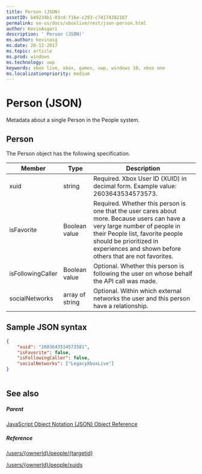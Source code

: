 ```yaml
---
title: Person (JSON)
assetID: b49234b1-03cd-f16e-c293-c74174382167
permalink: en-us/docs/xboxlive/rest/json-person.html
author: KevinAsgari
description: ' Person (JSON)'
ms.author: kevinasg
ms.date: 20-12-2017
ms.topic: article
ms.prod: windows
ms.technology: uwp
keywords: xbox live, xbox, games, uwp, windows 10, xbox one
ms.localizationpriority: medium
---
```



# Person (JSON)
Metadata about a single Person in the People system. 
<a id="ID4EN"></a>

 
## Person
 
The Person object has the following specification.
 
| Member| Type| Description| 
| --- | --- | --- | 
| xuid| string| Required. Xbox User ID (XUID) in decimal form. Example value: 2603643534573573.| 
| isFavorite| Boolean value| Required. Whether this person is one that the user cares about more. Because users can have a very large number of people in their People list, favorite people should be prioritized in experiences and shown before others that are not favorites.| 
| isFollowingCaller| Boolean value| Optional. Whether this person is following the user on whose behalf the API call was made.| 
| socialNetworks| array of string| Optional. Within which external networks the user and this person have a relationship.| 
  
<a id="ID4EHC"></a>

 
## Sample JSON syntax
 

```json
{
    "xuid": "2603643534573581",
    "isFavorite": false,
    "isFollowingCaller": false,
    "socialNetworks": ["LegacyXboxLive"]
}
    
```

  
<a id="ID4EQC"></a>

 
## See also
 
<a id="ID4ESC"></a>

 
##### Parent 

[JavaScript Object Notation (JSON) Object Reference](atoc-xboxlivews-reference-json.md)

  
<a id="ID4E3C"></a>

 
##### Reference 

[/users/{ownerId}/people/{targetid}](../uri/people/uri-usersowneridpeopletargetid.md)

 [/users/{ownerId}/people/xuids](../uri/people/uri-usersowneridpeoplexuids.md)

   